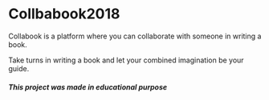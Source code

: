 # Collbabook2018

Collabook is a platform where you can collaborate with someone in writing a book.

Take turns in writing a book and let your combined imagination be your guide.

##### This project was made in educational purpose